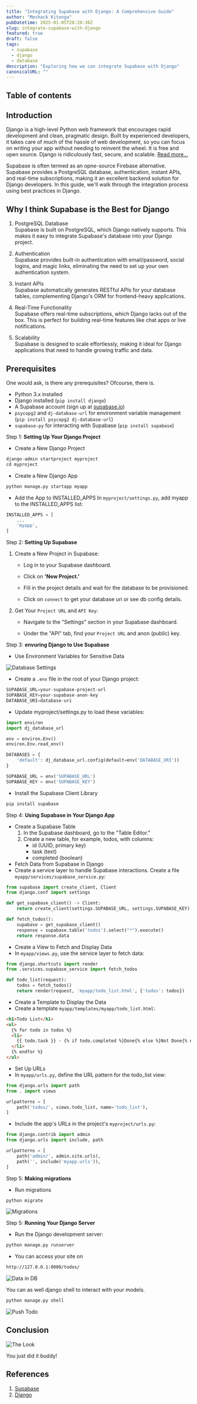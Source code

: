 ```yaml
---
title: "Integrating Supabase with Django: A Comprehensive Guide"
author: "Meshack Kitonga"
pubDatetime: 2025-01-05T20:20:36Z
slug: integrate-supabase-with-django
featured: true
draft: false
tags:
  - supabase
  - django
  - database
description: "Exploring how we can integrate Supabase with Django"
canonicalURL: ""
---
```


## Table of contents

## Introduction

Django is a high-level Python web framework that encourages rapid development and clean, pragmatic design. Built by experienced developers, it takes care of much of the hassle of web development, so you can focus on writing your app without needing to reinvent the wheel. It is free and open source. Django is ridiculously fast, secure, and scalable. [Read more...](https://www.djangoproject.com/)

Supabase is often termed as an opne-source Firebase alternative. Supabase provides a PostgreSQL database, authentication, instant APIs, and real-time subscriptions, making it an excellent backend solution for Django developers. In this guide, we'll walk through the integration process using best practices in Django.

## Why I think Supabase is the Best for Django

1. PostgreSQL Database  
   Supabase is built on PostgreSQL, which Django natively supports. This makes it easy to integrate Supabase's database into your Django project.

2. Authentication  
   Supabase provides built-in authentication with email/password, social logins, and magic links, eliminating the need to set up your own authentication system.

3. Instant APIs  
   Supabase automatically generates RESTful APIs for your database tables, complementing Django's ORM for frontend-heavy applications.

4. Real-Time Functionality  
   Supabase offers real-time subscriptions, which Django lacks out of the box. This is perfect for building real-time features like chat apps or live notifications.

5. Scalability  
   Supabase is designed to scale effortlessly, making it ideal for Django applications that need to handle growing traffic and data.

## Prerequisites

One would ask, is there any prerequisites? Ofcourse, there is.

- Python 3.x installed
- Django installed (`pip install django`)
- A Supabase account (sign up at [supabase.io](https://supabase.io))
- `psycopg2` and `dj-database-url` for environment variable management (`pip install psycopg2 dj-database-url`)
- `supabase-py` for interacting with Supabase (`pip install supabase`)

Step 1: **Setting Up Your Django Project**

- Create a New Django Project

```python
django-admin startproject myproject
cd myproject
```

- Create a New Django App

```python
python manage.py startapp myapp
```

- Add the App to INSTALLED_APPS
  In `myproject/settings.py`, add myapp to the INSTALLED_APPS list:

```python
INSTALLED_APPS = [
    ...
    'myapp',
]
```

Step 2: **Setting Up Supabase**

1. Create a New Project in Supabase:

   - Log in to your Supabase dashboard.

   - Click on **'New Project.'**

   - Fill in the project details and wait for the database to be provisioned.
   - Click on `connect` to get your database uri or see db config details.

2. Get Your `Project URL` and `API Key`:

   - Navigate to the "Settings" section in your Supabase dashboard.

   - Under the "API" tab, find your `Project URL` and anon (public) key.

Step 3: **envuring Django to Use Supabase**

- Use Environment Variables for Sensitive Data

![Database Settings](@assets/images/blog/settings.png)

- Create a `.env` file in the root of your Django project:

```python
SUPABASE_URL=your-supabase-project-url
SUPABASE_KEY=your-supabase-anon-key
DATABASE_URI=database-uri
```

- Update myproject/settings.py to load these variables:

```python
import environ
import dj_database_url

env = environ.Env()
environ.Env.read_env()

DATABASES = {
    'default': dj_database_url.config(default=env('DATABASE_URI'))
}

SUPABASE_URL = env('SUPABASE_URL')
SUPABASE_KEY = env('SUPABASE_KEY')
```

- Install the Supabase Client Library

```python
pip install supabase
```

Step 4: **Using Supabase in Your Django App**

- Create a Supabase Table
  1. In the Supabase dashboard, go to the "Table Editor."
  2. Create a new table, for example, todos, with columns:
     - id (UUID, primary key)
     - task (text)
     - completed (boolean)
- Fetch Data from Supabase in Django
- Create a service layer to handle Supabase interactions. Create a file `myapp/services/supabase_service.py`:

```python
from supabase import create_client, Client
from django.conf import settings

def get_supabase_client() -> Client:
    return create_client(settings.SUPABASE_URL, settings.SUPABASE_KEY)

def fetch_todos():
    supabase = get_supabase_client()
    response = supabase.table('todos').select("*").execute()
    return response.data
```

- Create a View to Fetch and Display Data
- In `myapp/views.py`, use the service layer to fetch data:

```python
from django.shortcuts import render
from .services.supabase_service import fetch_todos

def todo_list(request):
    todos = fetch_todos()
    return render(request, 'myapp/todo_list.html', {'todos': todos})
```

- Create a Template to Display the Data
- Create a template `myapp/templates/myapp/todo_list.html`:

```html
<h1>Todo List</h1>
<ul>
  {% for todo in todos %}
  <li>
    {{ todo.task }} - {% if todo.completed %}Done{% else %}Not Done{% endif %}
  </li>
  {% endfor %}
</ul>
```

- Set Up URLs
- In `myapp/urls.py`, define the URL pattern for the todo_list view:

```python
from django.urls import path
from . import views

urlpatterns = [
    path('todos/', views.todo_list, name='todo_list'),
]
```

- Include the app's URLs in the project's `myproject/urls.py`:

```python
from django.contrib import admin
from django.urls import include, path

urlpatterns = [
    path('admin/', admin.site.urls),
    path('', include('myapp.urls')),
]
```

Step 5: **Making migrations**

- Run migrations

```python
python migrate
```

![Migrations](@assets/images/blog/migrations.png)

Step 5: **Running Your Django Server**

- Run the Django development server:

```python
python manage.py runserver
```

- You can access your site on

```bash
http://127.0.0.1:8000/todos/
```

![Data in DB](@assets/images/blog/db.png)

You can as well django shell to interact with your models.

```bash
python manage.py shell
```

![Push Todo](@assets/images/blog/add-todo.png)

## Conclusion

![The Look](@assets/images/look.png)

You just did it buddy!

## References

1. [Supabase](https://supabase.com/docs/guides/database/overview)
2. [Django](https://www.djangoproject.com/)
